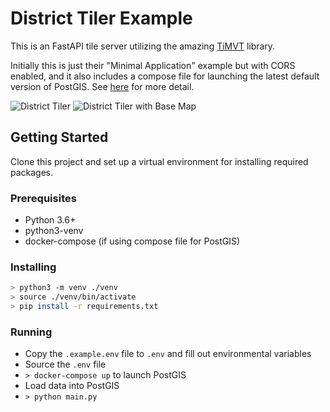 # District Tiler Example

This is an FastAPI tile server utilizing the amazing [TiMVT](https://github.com/developmentseed/timvt) library.

Initially this is just their "Minimal Application" example but with CORS enabled, and it also includes a compose file for launching the latest default version of PostGIS. See [here](https://pithological.com/building-a-district-tile-server/) for more detail.

![District Tiler](https://pithological.com/content/images/2022/04/dynamic_tiling_network_panel-1.gif)
![District Tiler with Base Map](https://pithological.com/content/images/2022/04/map_with_base_layer.gif)

## Getting Started

Clone this project and set up a virtual environment for installing required packages.

### Prerequisites

- Python 3.6+
- python3-venv
- docker-compose (if using compose file for PostGIS)

### Installing

```bash
> python3 -m venv ./venv
> source ./venv/bin/activate
> pip install -r requirements.txt
```

### Running

- Copy the `.example.env` file to `.env` and fill out environmental variables
- Source the `.env` file
- `> docker-compose up` to launch PostGIS
- Load data into PostGIS
- `> python main.py`